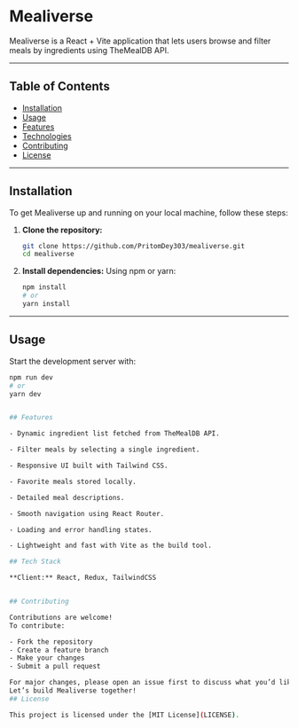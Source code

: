 # Mealiverse

Mealiverse is a React + Vite application that lets users browse and filter meals by ingredients using TheMealDB API.

---

## Table of Contents

- [Installation](#installation)
- [Usage](#usage)
- [Features](#features)
- [Technologies](#tech-stack)
- [Contributing](#contributing)
- [License](#license)

---

## Installation

To get Mealiverse up and running on your local machine, follow these steps:

1. **Clone the repository:**

   ```bash
   git clone https://github.com/PritomDey303/mealiverse.git
   cd mealiverse
   ```

2. **Install dependencies:**
   Using npm or yarn:
   ```bash
   npm install
   # or
   yarn install
   ```

---

## Usage

Start the development server with:

```bash
npm run dev
# or
yarn dev


## Features

- Dynamic ingredient list fetched from TheMealDB API.

- Filter meals by selecting a single ingredient.

- Responsive UI built with Tailwind CSS.

- Favorite meals stored locally.

- Detailed meal descriptions.

- Smooth navigation using React Router.

- Loading and error handling states.

- Lightweight and fast with Vite as the build tool.

## Tech Stack

**Client:** React, Redux, TailwindCSS


## Contributing

Contributions are welcome!
To contribute:

- Fork the repository
- Create a feature branch
- Make your changes
- Submit a pull request

For major changes, please open an issue first to discuss what you’d like to implement.
Let’s build Mealiverse together!
## License

This project is licensed under the [MIT License](LICENSE).
```
